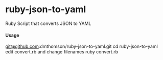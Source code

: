ruby-json-to-yaml
=================

Ruby Script that converts JSON to YAML

#### Usage
  git@github.com:dmthomson/ruby-json-to-yaml.git
  cd ruby-json-to-yaml
  edit convert.rb and  change filenames
  ruby convert.rb
